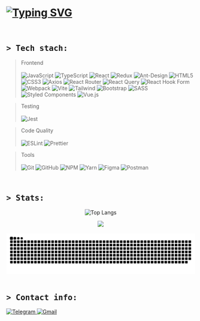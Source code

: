 <div>
<h1><a href="https://git.io/typing-svg">
<img src="https://readme-typing-svg.herokuapp.com?font=Roboto&weight=900&size=30&duration=3000&pause=500&color=00FFFF&background=FFFFFF00&center=false&vCenter=true&width=340&height=30&lines=Hey+There!;My+name+is+Gafar!;I'm+a+Frontend+developer!" alt="Typing SVG"/></a>
</h1>
</div>

<br>

<h2><samp>&gt; Tech stach:</samp></h2>

> Frontend
<br><br>
![JavaScript](https://img.shields.io/badge/JavaScript-F7DF1E?style=for-the-badge&logo=javascript&logoColor=black)
![TypeScript](https://img.shields.io/badge/TypeScript-007ACC?style=for-the-badge&logo=typescript&logoColor=white)
![React](https://img.shields.io/badge/React-20232A?style=for-the-badge&logo=react&logoColor=61DAFB)
![Redux](https://img.shields.io/badge/Redux-593D88?style=for-the-badge&logo=redux&logoColor=white)
![Ant-Design](https://img.shields.io/badge/-AntDesign-%230170FE?style=for-the-badge&logo=ant-design&logoColor=white)
![HTML5](https://img.shields.io/badge/HTML5-E34F26?style=for-the-badge&logo=html5&logoColor=white)
![CSS3](https://img.shields.io/badge/CSS3-1572B6?style=for-the-badge&logo=css3&logoColor=white)
![Axios](https://img.shields.io/badge/axios-671ddf?&style=for-the-badge&logo=axios&logoColor=white)
![React Router](https://img.shields.io/badge/React_Router-CA4245?style=for-the-badge&logo=react-router&logoColor=white)
![React Query](https://img.shields.io/badge/-React%20Query-FF4154?style=for-the-badge&logo=react%20query&logoColor=white)
![React Hook Form](https://img.shields.io/badge/React%20Hook%20Form-%23EC5990.svg?style=for-the-badge&logo=reacthookform&logoColor=white)
![Webpack](https://img.shields.io/badge/Webpack-8DD6F9?style=for-the-badge&logo=Webpack&logoColor=white)
![Vite](https://img.shields.io/badge/Vite-B73BFE?style=for-the-badge&logo=vite&logoColor=FFD62E)
![Tailwind](https://img.shields.io/badge/Tailwind_CSS-38B2AC?style=for-the-badge&logo=tailwind-css&logoColor=white)
![Bootstrap](https://img.shields.io/badge/bootstrap-%238511FA.svg?style=for-the-badge&logo=bootstrap&logoColor=white)
![SASS](https://img.shields.io/badge/Sass-CC6699?style=for-the-badge&logo=sass&logoColor=white)
![Styled Components](https://img.shields.io/badge/styled--components-DB7093?style=for-the-badge&logo=styled-components&logoColor=white)
![Vue.js](https://img.shields.io/badge/vuejs-%2335495e.svg?style=for-the-badge&logo=vuedotjs&logoColor=%234FC08D)

> Testing
<br><br>
![Jest](https://img.shields.io/badge/-jest-%23C21325?style=for-the-badge&logo=jest&logoColor=white)

> Code Quality
<br><br>
![ESLint](https://img.shields.io/badge/eslint-3A33D1?style=for-the-badge&logo=eslint&logoColor=white)
![Prettier](https://img.shields.io/badge/prettier-1A2C34?style=for-the-badge&logo=prettier&logoColor=F7BA3E)

> Tools
<br><br>
![Git](https://img.shields.io/badge/GIT-E44C30?style=for-the-badge&logo=git&logoColor=white)
![GitHub](https://img.shields.io/badge/github-%23121011.svg?style=for-the-badge&logo=github&logoColor=white)
![NPM](https://img.shields.io/badge/NPM-%23CB3837.svg?style=for-the-badge&logo=npm&logoColor=white)
![Yarn](https://img.shields.io/badge/yarn-%232C8EBB.svg?style=for-the-badge&logo=yarn&logoColor=white)
![Figma](https://img.shields.io/badge/Figma-F24E1E?style=for-the-badge&logo=figma&logoColor=white)
![Postman](https://img.shields.io/badge/Postman-FF6C37?style=for-the-badge&logo=Postman&logoColor=white)

<br/>

<h2><samp>&gt; Stats:</samp></h2>

<div align="center">

![Top Langs](https://github-readme-stats.vercel.app/api/top-langs?username=iGafar&layout=compact&langs_count=8&theme=highcontrast)

![](https://github-readme-streak-stats.herokuapp.com/?user=iGafar&theme=dark&hide_border=false)<br/>


  <img src="https://raw.githubusercontent.com/velenyx/velenyx/output/github-contribution-grid-snake-dark.svg" alt="github contribution grid snake animation" />
</div>

<br/>

<h2><samp>&gt; Contact info:</samp></h2>

<p>
  <a href="https://t.me/gafarisaev">
    <img src="https://img.shields.io/badge/Telegram-%231DA1F2.svg?&style=for-the-badge&logo=Telegram&logoColor=black&color=white" alt="Telegram"/>
  </a>
  <a href="mailto:gafar.isaev.2000@gmail.com">
    <img src="https://img.shields.io/badge/-Gmail-%230077B5.svg?&style=for-the-badge&logo=Gmail&logoColor=black&color=white" alt="Gmail"/>
  </a>
  </a>
</p>
